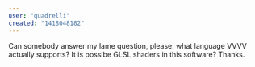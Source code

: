 ```yaml
---
user: "quadrelli"
created: "1418048182"
---
```


Can somebody answer my lame question, please: what language VVVV actually supports? It is possibe GLSL shaders in this software? Thanks.
